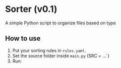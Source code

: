 # Sorter (v0.1)

A simple Python script to organize files based on type

## How to use

1. Put your sorting rules in `rules.yaml`.
2. Set the source folder inside `main.py` (SRC = ...`)
3. Run:


